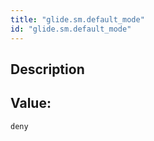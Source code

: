 ```yaml
---
title: "glide.sm.default_mode"
id: "glide.sm.default_mode"
---
```

## Description



## Value: 
```
deny
```